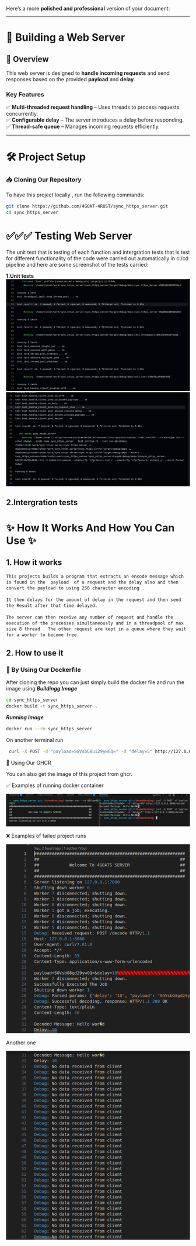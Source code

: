 Here’s a more **polished and professional** version of your document:  

---

# 🚀 **Building a Web Server**  

## **📌 Overview**  
This web server is designed to **handle incoming requests** and send responses based on the provided **payload** and **delay**.  

### **Key Features**  
✅ **Multi-threaded request handling** – Uses threads to process requests concurrently.  
✅ **Configurable delay** – The server introduces a delay before responding.  
✅ **Thread-safe queue** – Manages incoming requests efficiently.  

---

# 🛠️ **Project Setup**  

### **📥 Cloning Our Repository**  
To have this project locally , run the following commands:  
```sh
git clone https://github.com/4GOAT-4RUST/sync_https_server.git
cd sync_https_server
```

# ✅✅✅  Testing  Web Server 

The unit test that is testing of each function and intergration tests that is test for different functionality of the code were carried out automatically in ci/cd pipeline and here are some screenshot of the tests carried:
 
**1.Unit tests**
![Test](/images/image1.png)
![Test](/images/image2.png)

**2.Intergration tests**
---

# ✨ How It Works And How You Can Use ✨

 ## 1. How it works 

    This projects builds a program that extracts an encode message which is found in the  payload  of a request and the delay also and then convert the payload to using 256 character encoding . 
    
    It then delays for the amount of delay in the request and then send the Result after that time delayed.

    The server can then receive any number of request and handle the execution of the processes simultaneously and in a threadpool of max size 8 thread . The other request are kept in a queue where they wait for a worker to become free.  


 ## 2. How to use it 
### 📌 By Using Our Dockerfile

After cloning the repo you can just simply build the docker file and run the image using
***_Buildingg Image_*** 
```sh
cd sync_https_server
docker build -t sync_https_server .
```
***_Running Image_***
```sh
docker run --rm sync_https_server
```
On another terminal run 
```sh
 curl -X POST -d "payload=SGVsbG8ui29ywGQ=" -d "delay=5" http://127.0.0.1:8080/decode
```

📌 Using Our GHCR

You can also get the image of this project from ghcr.

✅ Examples of running docker container

![Test](images/Screenshot%20from%202025-03-12%2009-19-06.png)

❌ Examples of failed project runs

![Failed](images/Screenshot%20from%202025-03-12%2010-00-57.png)

Another one

![Failed](images/Screenshot%20from%202025-03-12%2010-01-07.png)


